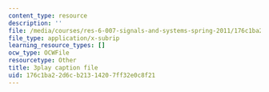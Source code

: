 ```yaml
---
content_type: resource
description: ''
file: /media/courses/res-6-007-signals-and-systems-spring-2011/176c1ba22d6cb21314207ff32e0c8f21_3UkGd3LK2NY.srt
file_type: application/x-subrip
learning_resource_types: []
ocw_type: OCWFile
resourcetype: Other
title: 3play caption file
uid: 176c1ba2-2d6c-b213-1420-7ff32e0c8f21
---
```

